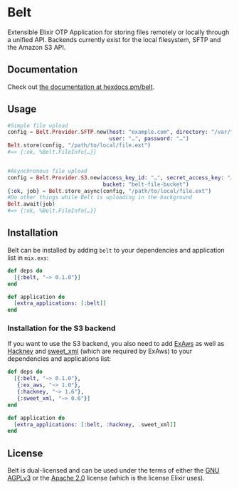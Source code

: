 # Belt

Extensible Elixir OTP Application for storing files remotely or locally through
a unified API. Backends currently exist for the local filesystem, SFTP and
the Amazon S3 API.


## Documentation
Check out [the documentation at hexdocs.pm/belt](https://hexdocs.pm/belt).


## Usage
```elixir
#Simple file upload
config = Belt.Provider.SFTP.new(host: "example.com", directory: "/var/files",
                                user: "…", password: "…")
Belt.store(config, "/path/to/local/file.ext")
#=> {:ok, %Belt.FileInfo{…}}


#Asynchronous file upload
config = Belt.Provider.S3.new(access_key_id: "…", secret_access_key: "…",
                              bucket: "belt-file-bucket")
{:ok, job} = Belt.store_async(config, "/path/to/local/file.ext")
#Do other things while Belt is uploading in the background
Belt.await(job)
#=> {:ok, %Belt.FileInfo{…}}
```


## Installation
Belt can be installed by adding `belt` to your dependencies and application
list in `mix.exs`:

```elixir
def deps do
  [{:belt, "~> 0.1.0"}]
end

def application do
  [extra_applications: [:belt]]
end
```

### Installation for the S3 backend
If you want to use the S3 backend, you also need to add [ExAws](https://github.com/CargoSense/ex_aws) as well as [Hackney](https://hex.pm/packages/hackney) and [sweet_xml](https://hex.pm/packages/sweet_xml) (which are required by ExAws) to your dependencies and applications list:
```elixir
def deps do
  [{:belt, "~> 0.1.0"},
   {:ex_aws, "~> 1.0"},
   {:hackney, "~> 1.6"},
   {:sweet_xml, "~> 0.6"}]
end

def application do
  [extra_applications: [:belt, :hackney, .sweet_xml]]
end
```

## License
Belt is dual-licensed and can be used under the terms of either the [GNU AGPLv3](https://www.gnu.org/licenses/agpl-3.0.en.html) or the [Apache 2.0](https://www.apache.org/licenses/LICENSE-2.0.html) license (which is the license Elixir uses).
